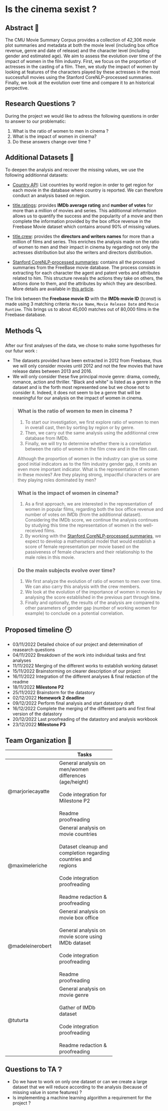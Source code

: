 # Is the cinema sexist ?

## Abstract :memo:
<!---
A 150 word description of the project idea and goals. What’s the motivation behind your project? What story would you like to tell, and why?)
--->
The CMU Movie Summary Corpus provides a collection of 42,306 movie plot summaries and metadata at both the movie level (including box office revenue, genre and date of release) and the character level (including gender and estimated age). 
We aim to assess the evolution over time of the impact of women in the film industry. First, we focus on the proportion of actresses in the casting of a film. Then, we study the impact of women by looking at features of the characters played by these actresses in the most successfull movies using the Stanford CoreNLP-processed summaries. Finally, we look at the evolution over time and compare it to an historical perpective.

## Research Questions :grey_question:
<!---
A list of research questions you would like to address during the project.
--->
During the project we would like to adress the following questions in order to answer to our problematic:

1. What is the ratio of women to men in cinema ?
1. What is the impact of women in cinema?
1. Do these answers change over time ?

<a name="additional-datasets"></a>
## Additional Datasets :fax:
<!---
List the additional dataset(s) you want to use (if any), and some ideas on how you expect to get, manage, process, and enrich it/them.
Show us that you’ve read the docs and some examples, and that you have a clear idea on what to expect. Discuss data size and format if relevant.
It is your responsibility to check that what you propose is feasible.
--->
To deepen the analysis and recover the missing values, we use the following additionnal datasets:

* [Country API](https://restcountries.com/): List countries by world region in order to get region for each movie in the database where country is reported. We can therefore conduct an analysis based on region.

* [title.ratings](https://www.imdb.com/interfaces/): provides **IMDb average rating** and **number of votes** for more than a million of movies and series. This additionnal information allows us to quantify the success and the popularity of a movie and then complete the information provided by the box office revenue in the Freebase Movie dataset which contains around 90% of missing values. 

* [title.crew](https://www.imdb.com/interfaces/): provides the **directors and writers names** for more than a million of films and series. This enriches the analysis made on the ratio of women to men and their impact in cinema by regarding not only the actresses distribution but also the writers and directors distribution.

* [Stanford CoreNLP-processed summaries](http://www.cs.cmu.edu/~ark/personas/): contains all the processed summaries from the FreeBase movie database. The process consists in extracting for each character the agent and patent verbs and attributes related to him. This structure reveals the actions they take on others, the actions done to them, and the attributes by which they are described. More details are available in [this article](http://www.cs.cmu.edu/~dbamman/pubs/pdf/bamman+oconnor+smith.acl13.pdf).


The link between the **Freebase movie ID** with the **IMDb movie ID** (*tconst*) is made using 3 matching criteria: `Movie Name`, `Movie Release Date` and `Movie Runtime`. This brings us to about 45,000 matches out of 80,000 films in the Freebase database.

## Methods :mag:

After our first analyses of the data, we chose to make some hypotheses for our futur work :
- The datasets provided have been extracted in 2012 from Freebase, thus we will only consider movies until 2012 and not the few movies that have release dates between 2013 and 2016.
- We will only consider these five principal movie genre: drama, comedy, romance, action and thriller. "Black and white" is listed as a genre in the dataset and is the forth most represented one but we chose not to consider it. Indeed, it does not seem to be a genre that will be meaningful for our analysis on the impact of women in cinema.

> ### What is the ratio of women to men in cinema ?
> 1. To start our investigation, we first explore ratio of women to men in overall cast, then by sorting by region or by genre. 
> 2. Then, we carry out the same analysis using the additionnal crew database from IMDb.  
> 3. Finally, we will try to determine whether there is a correlation between the ratio of women in the film crew and in the film cast.
>
>Although the proportion of women in the industry can give us some good initial indicators as to the film industry gender gap, it omits an even more important indicator. What is the representation of women in these movies? Are they playing strong, impactful characters or are they playing roles dominated by men? 

> ### What is the impact of women in cinema?
> 1. As a first approach, we are interested in the representation of women in popular films, regarding both the box office revenue and number of votes on IMDb (from the additionnal dataset). Considering the IMDb score, we continue the analysis continues by studying this time the representation of women in the well-received films.
> 2. By working with the [Stanford CoreNLP-processed summaries](http://www.cs.cmu.edu/~ark/personas/), we expect to develop a mathematical model that would establish a score of female representation per movie based on the passiveness of female characters and their relationship to the male roles in this movie. 
>

> ### Do the main subjects evolve over time?
> 1. We first analyze the evolution of ratio of women to men over time. We can also carry this analysis with the crew members.
> 2. We look at the evolution of the importance of women in movies by analysing the score established in the previous part through time.
> 3. Finally and optionally, the results of the analysis are compared to other parameters of gender gap (number of working women for example) to conclude on a potential correlation.

## Proposed timeline :clock10:
* 03/11/2022 Detailed choice of our project and determination of reasearch questions
* 04/11/2022 Breakdown of the work into individual tasks and first analyses
* 11/11/2022 Merging of the different works to establish working dataset
* 15/11/2022 Brainstorming on clearer description of our project
* 16/11/2022 Integration of the different analyses & final redaction of the readme
* 18/11/2022 **Milestone P2**
* 25/11/2022 Brainstorm for the datastory
* 02/12/2022 **Homework 2 deadline**
* 09/12/2022 Perform final analysis and start datastory draft
* 16/12/2022 Complete the merging of the different parts and first final version of the datastory
* 20/12/2022 Last proofreading of the datastory and analysis workbook
* 23/12/2022 **Milestone P3**

## Team Organization :raised_hands:
<!---
A list of internal milestones up until project Milestone 3.
--->
<table class="tg" style="undefined;table-layout: fixed; width: 342px">
<colgroup>
<col style="width: 164px">
<col style="width: 178px">
</colgroup>
<thead>
  <tr>
    <th class="tg-0lax"></th>
    <th class="tg-0lax">Tasks</th>
  </tr>
</thead>
<tbody>
  <tr>
    <td class="tg-0lax">@marjoriecayatte</td>
    <td class="tg-0lax">General analysis on men/women differences (age/height)<br><br>Code integration for Milestone P2<br><br>Readme proofreading</td>
  </tr>
  <tr>
    <td class="tg-0lax">@maximeleriche</td>
    <td class="tg-0lax">General analysis on movie countries<br><br>Dataset cleanup and completion regarding countries and regions<br><br>Code integration proofreading<br><br>Readme redaction & proofreading</td>
  </tr>
  <tr>
    <td class="tg-0lax">@madeleinerobert</td>
    <td class="tg-0lax">General analysis on movie box office<br><br>General analysis on movie score using IMDb dataset<br><br>Code integration proofreading<br><br>Readme proofreading</td>
  </tr>
  <tr>
    <td class="tg-0lax">@tuturta</td>
    <td class="tg-0lax">General analysis on movie genre<br><br>Gather of IMDb dataset<br><br>Code integration proofreading<br><br>Readme redaction & proofreading</td>
  </tr>
</tbody>
</table>

## Questions to TA :grey_question:
- Do we have to work on only one dataset or can we create a large dataset that we will reduce according to the analysis (because of missing value in some features) ?
- Is implementing a machine learning algorithm a requirement for the project ?

